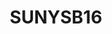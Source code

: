 ---
layout: image
published: true
category: images
type: image

title: "SUNYSB16"

src: SUNYSB16

caption-title: "Hanging figures"
caption: "Mixed media"

albums: 
    - in the bardo
---